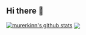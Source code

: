 ## Hi there 👋

[![murerkinn's github stats](https://github-readme-stats.vercel.app/api?username=murerkinn&theme=dark&show_icons=true)](https://github.com/murerkinn)
<a href="https://github.com/murerkinn">
  <img align="center" src="https://github-readme-stats.vercel.app/api/top-langs/?username=murerkinn&hide=java,html&title_color=ffffff&text_color=c9cacc&icon_color=2bbc8a&bg_color=1d1f21" />
</a>